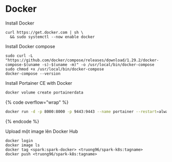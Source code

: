 # Docker

Install Docker

```
curl https://get.docker.com | sh \
  && sudo systemctl --now enable docker
```

Install Docker compose

```
sudo curl -L "https://github.com/docker/compose/releases/download/1.29.2/docker-compose-$(uname -s)-$(uname -m)" -o /usr/local/bin/docker-compose
sudo chmod +x /usr/local/bin/docker-compose
docker-compose --version
```

Install Portainer CE with Docker

```bash
docker volume create portainerdata
```

{% code overflow="wrap" %}
```bash
docker run -d -p 8000:8000 -p 9443:9443 --name portainer --restart=always -v /var/run/docker.sock:/var/run/docker.sock -v portainerdata:/data portainer/portainer-ce:latest
```
{% endcode %}

Upload một image lên Docker Hub

```
docker login
docker image ls
docker tag <spark:spark-docker> <truong96/spark-k8s:tagname>
docker push <truong96/spark-k8s:tagname>
```
